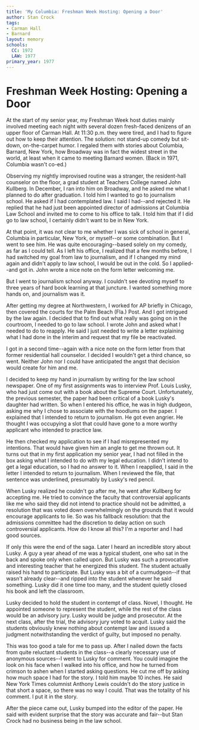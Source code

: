 ```yaml
---
title: 'My Columbia: Freshman Week Hosting: Opening a Door'
author: Stan Crock
tags:
- Carman Hall
- Barnard
layout: memory
schools:
  CC: 1972
  LAW: 1977
primary_year: 1977
---
```

# Freshman Week Hosting: Opening a Door

At the start of my senior year, my Freshman Week host duties mainly involved meeting each night with several dozen fresh-faced denizens of an upper floor of Carman Hall. At 11:30 p.m. they were tired, and I had to figure out how to keep their attention. The solution: not stand-up comedy but sit-down, on-the-carpet humor. I regaled them with stories about Columbia, Barnard, New York, how Broadway was in fact the widest street in the world, at least when it came to meeting Barnard women. (Back in 1971, Columbia wasn't co-ed.)

Observing my nightly improvised routine was a stranger, the resident-hall counselor on the floor, a grad student at Teachers College named John Kullberg. In December, I ran into him on Broadway, and he asked me what I planned to do after graduation. I told him I wanted to go to journalism school. He asked if I had contemplated law. I said I had--and rejected it. He replied that he had just been appointed director of admissions at Columbia Law School and invited me to come to his office to talk. I told him that if I did go to law school, I certainly didn't want to be in New York.

At that point, it was not clear to me whether I was sick of school in general, Columbia in particular, New York, or myself--or some combination. But I went to see him. He was quite encouraging--based solely on my comedy, as far as I could tell. As I left his office, I realized that a few months before, I had switched my goal from law to journalism, and if I changed my mind again and didn't apply to law school, I would be out in the cold. So I applied--and got in. John wrote a nice note on the form letter welcoming me.

But I went to journalism school anyway. I couldn't see  devoting myself to three years of hard book learning at that juncture.  I wanted something more hands on, and journalism was it.

After getting my degree at Northwestern, I worked for AP briefly in Chicago, then covered the courts for the Palm Beach (Fla.) Post. And I got intrigued by the law again. I decided that to find out what really was going on in the courtroom, I needed to go to law school. I wrote John and asked what I needed to do to reapply. He said I just needed to write a letter explaining what I had done in the interim and request that my file be reactivated.

I got in a second time--again with a nice note on the form letter from that former residential hall counselor. I decided I wouldn't get a third chance, so went. Neither John nor I could have anticipated the angst that decision would create for him and me.

I decided to keep my hand in journalism by writing for the law school newspaper. One of my first assignments was to interview Prof. Louis Lusky, who had just come out with a book about the Supreme Court. Unfortunately, the previous semester, the paper had been critical of a book Lusky's daughter had written. So when I entered his office, he was in high dudgeon, asking me why I chose to associate with the hoodlums on the paper. I explained that I intended to return to journalism. He got even angrier. He thought I was occupying a slot that could have gone to a more worthy applicant who intended to practice law.

He then checked my application to see if I had misrepresented my intentions. That would have given him an angle to get me thrown out. It turns out that in my first application my senior year, I had not filled in the box asking what I intended to do with my legal education. I didn't intend to get a legal education, so I had no answer to it. When I reapplied, I said in the letter I intended to return to journalism. When I reviewed the file, that sentence was underlined, presumably by Lusky's red pencil.

When Lusky realized he couldn't go after me, he went after Kullberg for accepting me. He tried to convince the faculty that controversial applicants like me who said they did not intend to practice should not be admitted, a resolution that was voted down overwhelmingly on the grounds that it would encourage applicants to lie. So was his fallback resolution: that the admissions committee had the discretion to delay action on such controversial applicants. How do I know all this? I'm a reporter and I had good sources.

If only this were the end of the saga. Later I heard an incredible story about Lusky. A guy a year ahead of me was a typical student, one who sat in the back and spoke only when called upon. But Lusky was such a provocative and interesting teacher that he energized this student. The student actually raised his hand to participate. But Lusky was a bit of a curmudgeon--if that wasn't already clear--and ripped into the student whenever he said something. Lusky did it one time too many, and the student quietly closed his book and left the classroom.

Lusky decided to hold the student in contempt of class. Novel, I thought. He appointed someone to represent the student, while the rest of the class would be an advisory jury. Lusky would be judge and prosecutor. At the next class, after the trial, the advisory jury voted to acquit. Lusky said the students obviously knew nothing about contempt law and issued a judgment notwithstanding the verdict of guilty, but imposed no penalty.

This was too good a tale for me to pass up. After I nailed down the facts from quite reluctant students in the class--a clearly necessary use of anonymous sources--I went to Lusky for comment. You could imagine the look on his face when I walked into his office, and how he turned from crimson to ashen when I started asking questions. He cut me off by asking how much space I had for the story. I told him maybe 10 inches. He said New York Times columnist Anthony Lewis couldn't do the story justice in that short a space, so there was no way I could. That was the totality of his comment.  I put it in the story.

After the piece came out, Lusky bumped into the editor of the paper. He said with evident surprise that the story was accurate and fair--but Stan Crock had no business being in the law school.
